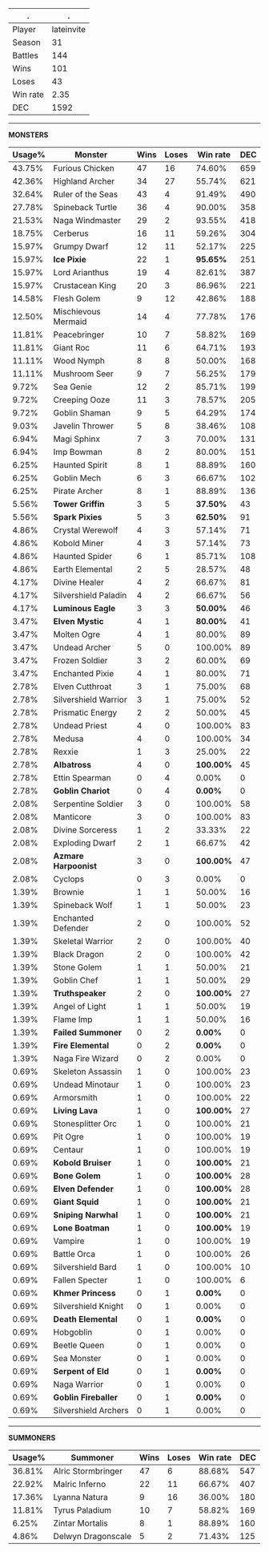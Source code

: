 .|.
|-|-
Player|lateinvite
Season|31
Battles|144
Wins|101
Loses|43
Win rate|2.35
DEC|1592

---
**MONSTERS**

Usage%|Monster|Wins|Loses|Win rate|DEC|
-|-|-|-|-|-|
43.75%|Furious Chicken|47|16|74.60%|659|
42.36%|Highland Archer|34|27|55.74%|621|
32.64%|Ruler of the Seas|43|4|91.49%|490|
27.78%|Spineback Turtle|36|4|90.00%|358|
21.53%|Naga Windmaster|29|2|93.55%|418|
18.75%|Cerberus|16|11|59.26%|304|
15.97%|Grumpy Dwarf|12|11|52.17%|225|
15.97%|**Ice Pixie**|22|1|**95.65%**|251|
15.97%|Lord Arianthus|19|4|82.61%|387|
15.97%|Crustacean King|20|3|86.96%|221|
14.58%|Flesh Golem|9|12|42.86%|188|
12.50%|Mischievous Mermaid|14|4|77.78%|176|
11.81%|Peacebringer|10|7|58.82%|169|
11.81%|Giant Roc|11|6|64.71%|193|
11.11%|Wood Nymph|8|8|50.00%|168|
11.11%|Mushroom Seer|9|7|56.25%|179|
9.72%|Sea Genie|12|2|85.71%|199|
9.72%|Creeping Ooze|11|3|78.57%|205|
9.72%|Goblin Shaman|9|5|64.29%|174|
9.03%|Javelin Thrower|5|8|38.46%|108|
6.94%|Magi Sphinx|7|3|70.00%|131|
6.94%|Imp Bowman|8|2|80.00%|151|
6.25%|Haunted Spirit|8|1|88.89%|160|
6.25%|Goblin Mech|6|3|66.67%|102|
6.25%|Pirate Archer|8|1|88.89%|136|
5.56%|**Tower Griffin**|3|5|**37.50%**|43|
5.56%|**Spark Pixies**|5|3|**62.50%**|91|
4.86%|Crystal Werewolf|4|3|57.14%|71|
4.86%|Kobold Miner|4|3|57.14%|73|
4.86%|Haunted Spider|6|1|85.71%|108|
4.86%|Earth Elemental|2|5|28.57%|48|
4.17%|Divine Healer|4|2|66.67%|81|
4.17%|Silvershield Paladin|4|2|66.67%|56|
4.17%|**Luminous Eagle**|3|3|**50.00%**|46|
3.47%|**Elven Mystic**|4|1|**80.00%**|41|
3.47%|Molten Ogre|4|1|80.00%|89|
3.47%|Undead Archer|5|0|100.00%|89|
3.47%|Frozen Soldier|3|2|60.00%|69|
3.47%|Enchanted Pixie|4|1|80.00%|71|
2.78%|Elven Cutthroat|3|1|75.00%|68|
2.78%|Silvershield Warrior|3|1|75.00%|52|
2.78%|Prismatic Energy|2|2|50.00%|45|
2.78%|Undead Priest|4|0|100.00%|83|
2.78%|Medusa|4|0|100.00%|34|
2.78%|Rexxie|1|3|25.00%|22|
2.78%|**Albatross**|4|0|**100.00%**|45|
2.78%|Ettin Spearman|0|4|0.00%|0|
2.78%|**Goblin Chariot**|0|4|**0.00%**|0|
2.08%|Serpentine Soldier|3|0|100.00%|58|
2.08%|Manticore|3|0|100.00%|83|
2.08%|Divine Sorceress|1|2|33.33%|22|
2.08%|Exploding Dwarf|2|1|66.67%|42|
2.08%|**Azmare Harpoonist**|3|0|**100.00%**|47|
2.08%|Cyclops|0|3|0.00%|0|
1.39%|Brownie|1|1|50.00%|16|
1.39%|Spineback Wolf|1|1|50.00%|23|
1.39%|Enchanted Defender|2|0|100.00%|52|
1.39%|Skeletal Warrior|2|0|100.00%|40|
1.39%|Black Dragon|2|0|100.00%|42|
1.39%|Stone Golem|1|1|50.00%|21|
1.39%|Goblin Chef|1|1|50.00%|29|
1.39%|**Truthspeaker**|2|0|**100.00%**|27|
1.39%|Angel of Light|1|1|50.00%|19|
1.39%|Flame Imp|1|1|50.00%|16|
1.39%|**Failed Summoner**|0|2|**0.00%**|0|
1.39%|**Fire Elemental**|0|2|**0.00%**|0|
1.39%|Naga Fire Wizard|0|2|0.00%|0|
0.69%|Skeleton Assassin|1|0|100.00%|23|
0.69%|Undead Minotaur|1|0|100.00%|23|
0.69%|Armorsmith|1|0|100.00%|22|
0.69%|**Living Lava**|1|0|**100.00%**|27|
0.69%|Stonesplitter Orc|1|0|100.00%|21|
0.69%|Pit Ogre|1|0|100.00%|19|
0.69%|Centaur|1|0|100.00%|19|
0.69%|**Kobold Bruiser**|1|0|**100.00%**|21|
0.69%|**Bone Golem**|1|0|**100.00%**|28|
0.69%|**Elven Defender**|1|0|**100.00%**|28|
0.69%|**Giant Squid**|1|0|**100.00%**|21|
0.69%|**Sniping Narwhal**|1|0|**100.00%**|21|
0.69%|**Lone Boatman**|1|0|**100.00%**|19|
0.69%|Vampire|1|0|100.00%|19|
0.69%|Battle Orca|1|0|100.00%|26|
0.69%|Silvershield Bard|1|0|100.00%|10|
0.69%|Fallen Specter|1|0|100.00%|6|
0.69%|**Khmer Princess**|0|1|**0.00%**|0|
0.69%|Silvershield Knight|0|1|0.00%|0|
0.69%|**Death Elemental**|0|1|**0.00%**|0|
0.69%|Hobgoblin|0|1|0.00%|0|
0.69%|Beetle Queen|0|1|0.00%|0|
0.69%|Sea Monster|0|1|0.00%|0|
0.69%|**Serpent of Eld**|0|1|**0.00%**|0|
0.69%|Naga Warrior|0|1|0.00%|0|
0.69%|**Goblin Fireballer**|0|1|**0.00%**|0|
0.69%|Silvershield Archers|0|1|0.00%|0|

---
**SUMMONERS**

Usage%|Summoner|Wins|Loses|Win rate|DEC|
-|-|-|-|-|-|
36.81%|Alric Stormbringer|47|6|88.68%|547|
22.92%|Malric Inferno|22|11|66.67%|407|
17.36%|Lyanna Natura|9|16|36.00%|180|
11.81%|Tyrus Paladium|10|7|58.82%|169|
6.25%|Zintar Mortalis|8|1|88.89%|160|
4.86%|Delwyn Dragonscale|5|2|71.43%|125|
